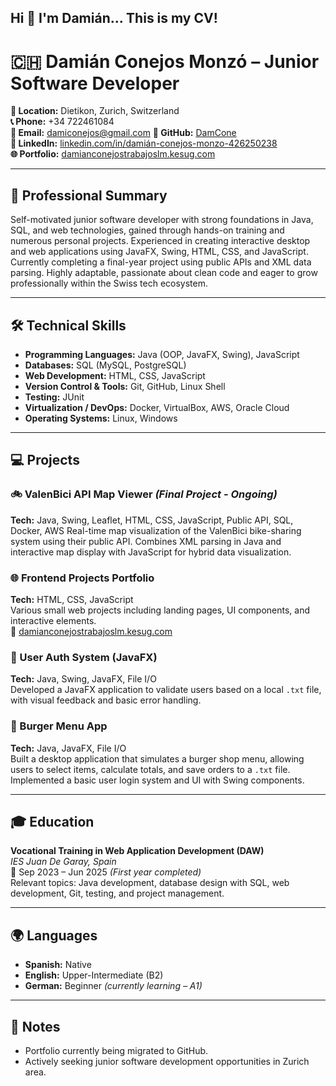 ## Hi 👋 I'm Damián... This is my CV!

# 🇨🇭 Damián Conejos Monzó – Junior Software Developer

**📍 Location:** Dietikon, Zurich, Switzerland  
**📞 Phone:** +34 722461084  
**📧 Email:** damiconejos@gmail.com 
**🐙 GitHub:** [DamCone](https://github.com/DamCone)  
**💼 LinkedIn:** [linkedin.com/in/damián-conejos-monzo-426250238](https://www.linkedin.com/in/damián-conejos-monzo-426250238/)  
**🌐 Portfolio:** [damianconejostrabajoslm.kesug.com](http://damianconejostrabajoslm.kesug.com/)

---

## 🧩 Professional Summary

Self-motivated junior software developer with strong foundations in Java, SQL, and web technologies, gained through hands-on training and numerous personal projects. Experienced in creating interactive desktop and web applications using JavaFX, Swing, HTML, CSS, and JavaScript. Currently completing a final-year project using public APIs and XML data parsing. Highly adaptable, passionate about clean code and eager to grow professionally within the Swiss tech ecosystem.

---

## 🛠 Technical Skills

- **Programming Languages:** Java (OOP, JavaFX, Swing), JavaScript  
- **Databases:** SQL (MySQL, PostgreSQL)  
- **Web Development:** HTML, CSS, JavaScript  
- **Version Control & Tools:** Git, GitHub, Linux Shell  
- **Testing:** JUnit  
- **Virtualization / DevOps:** Docker, VirtualBox, AWS, Oracle Cloud  
- **Operating Systems:** Linux, Windows

---

## 💻 Projects

### 🚲 ValenBici API Map Viewer *(Final Project - Ongoing)*
**Tech:** Java, Swing, Leaflet, HTML, CSS, JavaScript, Public API, SQL, Docker, AWS
Real-time map visualization of the ValenBici bike-sharing system using their public API. Combines XML parsing in Java and interactive map display with JavaScript for hybrid data visualization.

### 🌐 Frontend Projects Portfolio
**Tech:** HTML, CSS, JavaScript  
Various small web projects including landing pages, UI components, and interactive elements.  
🔗 [damianconejostrabajoslm.kesug.com](http://damianconejostrabajoslm.kesug.com/)

### 🔐 User Auth System (JavaFX)
**Tech:** Java, Swing, JavaFX, File I/O  
Developed a JavaFX application to validate users based on a local `.txt` file, with visual feedback and basic error handling.

### 🍔 Burger Menu App
**Tech:** Java, JavaFX, File I/O  
Built a desktop application that simulates a burger shop menu, allowing users to select items, calculate totals, and save orders to a `.txt` file. Implemented a basic user login system and UI with Swing components.

---

## 🎓 Education

**Vocational Training in Web Application Development (DAW)**  
*IES Juan De Garay, Spain*  
📅 Sep 2023 – Jun 2025 *(First year completed)*  
Relevant topics: Java development, database design with SQL, web development, Git, testing, and project management.

---

## 🌍 Languages

- **Spanish:** Native
- **English:** Upper-Intermediate (B2)  
- **German:** Beginner *(currently learning – A1)*

---

## 📎 Notes

- Portfolio currently being migrated to GitHub.  
- Actively seeking junior software development opportunities in Zurich area.
